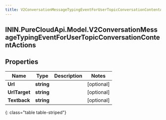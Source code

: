 ```yaml
---
title: V2ConversationMessageTypingEventForUserTopicConversationContentActions
---
```

## ININ.PureCloudApi.Model.V2ConversationMessageTypingEventForUserTopicConversationContentActions

## Properties

|Name | Type | Description | Notes|
|------------ | ------------- | ------------- | -------------|
| **Url** | **string** |  | [optional] |
| **UrlTarget** | **string** |  | [optional] |
| **Textback** | **string** |  | [optional] |
{: class="table table-striped"}


